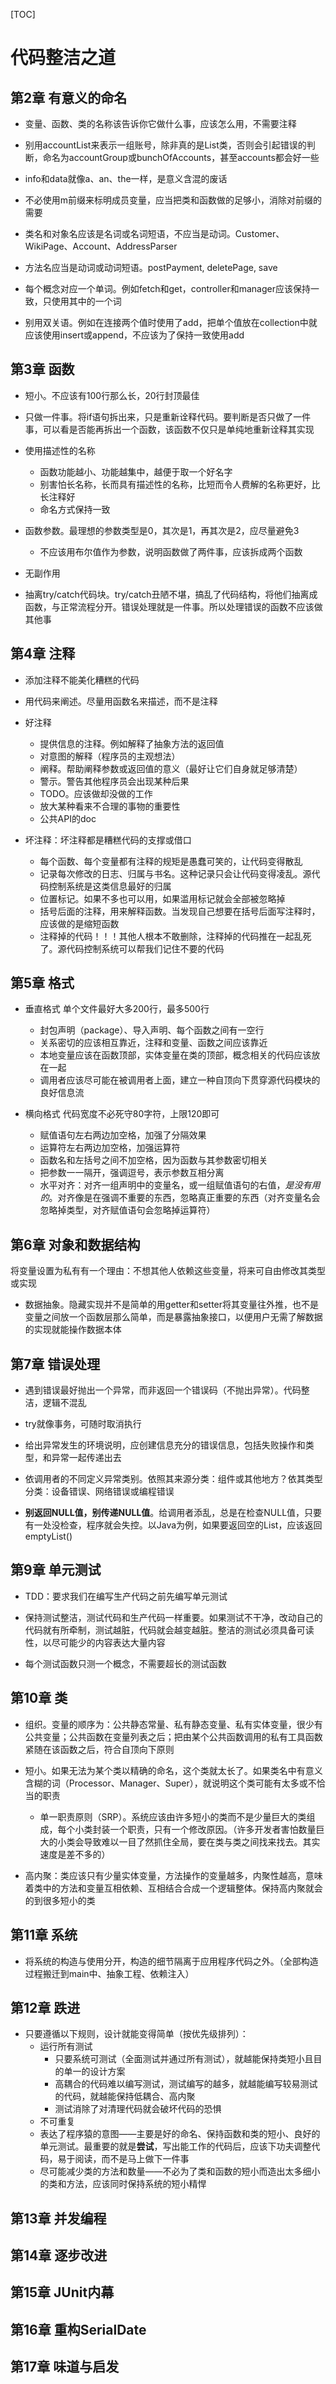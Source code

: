 [TOC]

# 代码整洁之道

## 第2章 有意义的命名

- 变量、函数、类的名称该告诉你它做什么事，应该怎么用，不需要注释

- 别用accountList来表示一组账号，除非真的是List类，否则会引起错误的判断，命名为accountGroup或bunchOfAccounts，甚至accounts都会好一些

- info和data就像a、an、the一样，是意义含混的废话

- 不必使用m前缀来标明成员变量，应当把类和函数做的足够小，消除对前缀的需要

- 类名和对象名应该是名词或名词短语，不应当是动词。Customer、WikiPage、Account、AddressParser

- 方法名应当是动词或动词短语。postPayment, deletePage, save

- 每个概念对应一个单词。例如fetch和get，controller和manager应该保持一致，只使用其中的一个词

- 别用双关语。例如在连接两个值时使用了add，把单个值放在collection中就应该使用insert或append，不应该为了保持一致使用add

## 第3章 函数

- 短小。不应该有100行那么长，20行封顶最佳

- 只做一件事。将if语句拆出来，只是重新诠释代码。要判断是否只做了一件事，可以看是否能再拆出一个函数，该函数不仅只是单纯地重新诠释其实现

- 使用描述性的名称
    - 函数功能越小、功能越集中，越便于取一个好名字
    - 别害怕长名称，长而具有描述性的名称，比短而令人费解的名称更好，比长注释好
    - 命名方式保持一致
    
- 函数参数。最理想的参数类型是0，其次是1，再其次是2，应尽量避免3
    - 不应该用布尔值作为参数，说明函数做了两件事，应该拆成两个函数
    
- 无副作用

- 抽离try/catch代码块。try/catch丑陋不堪，搞乱了代码结构，将他们抽离成函数，与正常流程分开。错误处理就是一件事。所以处理错误的函数不应该做其他事

## 第4章 注释

- 添加注释不能美化糟糕的代码

- 用代码来阐述。尽量用函数名来描述，而不是注释

- 好注释
    - 提供信息的注释。例如解释了抽象方法的返回值
    - 对意图的解释（程序员的主观想法）
    - 阐释。帮助阐释参数或返回值的意义（最好让它们自身就足够清楚）
    - 警示。警告其他程序员会出现某种后果
    - TODO。应该做却没做的工作
    - 放大某种看来不合理的事物的重要性
    - 公共API的doc

- 坏注释：坏注释都是糟糕代码的支撑或借口
    - 每个函数、每个变量都有注释的规矩是愚蠢可笑的，让代码变得散乱
    - 记录每次修改的日志、归属与书名。这种记录只会让代码变得凌乱。源代码控制系统是这类信息最好的归属
    - 位置标记。如果不多也可以用，如果滥用标记就会全部被忽略掉
    - 括号后面的注释，用来解释函数。当发现自己想要在括号后面写注释时，应该做的是缩短函数
    - 注释掉的代码！！！其他人根本不敢删除，注释掉的代码推在一起乱死了。源代码控制系统可以帮我们记住不要的代码
    
## 第5章 格式
- 垂直格式
    单个文件最好大多200行，最多500行
    - 封包声明（package）、导入声明、每个函数之间有一空行
    - 关系密切的应该相互靠近，注释和变量、函数之间应该靠近
    - 本地变量应该在函数顶部，实体变量在类的顶部，概念相关的代码应该放在一起
    - 调用者应该尽可能在被调用者上面，建立一种自顶向下贯穿源代码模块的良好信息流

- 横向格式
    代码宽度不必死守80字符，上限120即可
    - 赋值语句左右两边加空格，加强了分隔效果
    - 运算符左右两边加空格，加强运算符
    - 函数名和左括号之间不加空格，因为函数与其参数密切相关
    - 把参数一一隔开，强调逗号，表示参数互相分离
    - 水平对齐：对齐一组声明中的变量名，或一组赋值语句的右值，*是没有用的*。对齐像是在强调不重要的东西，忽略真正重要的东西（对齐变量名会忽略掉类型，对齐赋值语句会忽略掉运算符）
    
## 第6章 对象和数据结构
将变量设置为私有有一个理由：不想其他人依赖这些变量，将来可自由修改其类型或实现

- 数据抽象。隐藏实现并不是简单的用getter和setter将其变量往外推，也不是变量之间放一个函数层那么简单，而是暴露抽象接口，以便用户无需了解数据的实现就能操作数据本体

## 第7章 错误处理

- 遇到错误最好抛出一个异常，而非返回一个错误码（不抛出异常）。代码整洁，逻辑不混乱

- try就像事务，可随时取消执行

- 给出异常发生的环境说明，应创建信息充分的错误信息，包括失败操作和类型，和异常一起传递出去

- 依调用者的不同定义异常类别。依照其来源分类：组件或其他地方？依其类型分类：设备错误、网络错误或编程错误

- **别返回NULL值，别传递NULL值**。给调用者添乱，总是在检查NULL值，只要有一处没检查，程序就会失控。以Java为例，如果要返回空的List，应该返回emptyList()

## 第9章 单元测试

- TDD：要求我们在编写生产代码之前先编写单元测试

- 保持测试整洁，测试代码和生产代码一样重要。如果测试不干净，改动自己的代码就有所牵制，测试越脏，代码就会越变越脏。整洁的测试必须具备可读性，以尽可能少的内容表达大量内容

- 每个测试函数只测一个概念，不需要超长的测试函数

## 第10章 类

- 组织。变量的顺序为：公共静态常量、私有静态变量、私有实体变量，很少有公共变量；公共函数在变量列表之后；把由某个公共函数调用的私有工具函数紧随在该函数之后，符合自顶向下原则

- 短小。如果无法为某个类以精确的命名，这个类就太长了。如果类名中有意义含糊的词（Processor、Manager、Super），就说明这个类可能有太多或不恰当的职责
    - 单一职责原则（SRP）。系统应该由许多短小的类而不是少量巨大的类组成，每个小类封装一个职责，只有一个修改原因。（许多开发者害怕数量巨大的小类会导致难以一目了然抓住全局，要在类与类之间找来找去。其实速度是差不多的）

- 高内聚：类应该只有少量实体变量，方法操作的变量越多，内聚性越高，意味着类中的方法和变量互相依赖、互相结合合成一个逻辑整体。保持高内聚就会的到很多短小的类

## 第11章 系统

- 将系统的构造与使用分开，构造的细节隔离于应用程序代码之外。（全部构造过程搬迁到main中、抽象工程、依赖注入）

## 第12章 跌进
- 只要遵循以下规则，设计就能变得简单（按优先级排列）：
    - 运行所有测试
        - 只要系统可测试（全面测试并通过所有测试），就越能保持类短小且目的单一的设计方案
        - 高耦合的代码难以编写测试，测试编写的越多，就越能编写较易测试的代码，就越能保持低耦合、高内聚
        - 测试消除了对清理代码就会破坏代码的恐惧
    - 不可重复
    - 表达了程序猿的意图——主要是好的命名、保持函数和类的短小、良好的单元测试。最重要的就是**尝试**，写出能工作的代码后，应该下功夫调整代码，易于阅读，而不是马上做下一件事
    - 尽可能减少类的方法和数量——不必为了类和函数的短小而造出太多细小的类和方法，应该同时保持系统的短小精悍

## 第13章 并发编程

## 第14章 逐步改进

## 第15章 JUnit内幕

## 第16章 重构SerialDate

## 第17章 味道与启发

                      